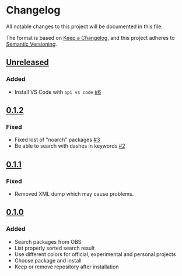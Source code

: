 # Changelog

All notable changes to this project will be documented in this file.

The format is based on [Keep a Changelog](https://keepachangelog.com/en/1.0.0/),
and this project adheres to [Semantic Versioning](https://semver.org/spec/v2.0.0.html).

## [Unreleased]

### Added

- Install VS Code with `opi vs code` [#6](https://github.com/openSUSE-zh/opi/issues/6)

## [0.1.2]

### Fixed

- Fixed lost of "noarch" packages [#3](https://github.com/openSUSE-zh/opi/issues/3)
- Be able to search with dashes in keywords [#2](https://github.com/openSUSE-zh/opi/issues/3)

## [0.1.1]

### Fixed

- Removed XML dump which may cause problems.

## [0.1.0]

### Added

- Search packages from OBS
- List properly sorted search result
- Use different colors for official, experimental and personal projects
- Choose package and install
- Keep or remove repository after installation

[Unreleased]: https://github.com/openSUSE-zh/opi/compare/v0.1.2...HEAD
[0.1.2]: https://github.com/openSUSE-zh/opi/compare/v0.1.1...v0.1.2
[0.1.1]: https://github.com/openSUSE-zh/opi/compare/v0.1.0...v0.1.1
[0.1.0]: https://github.com/openSUSE-zh/opi/releases/tag/v0.1.0
